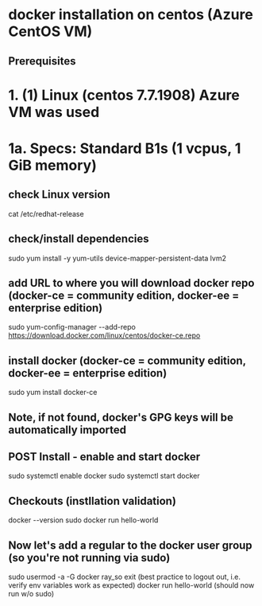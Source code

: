 # docker installation on centos (Azure CentOS VM)

## Prerequisites
# 1. (1) Linux (centos 7.7.1908) Azure VM was used
# 1a. Specs: Standard B1s (1 vcpus, 1 GiB memory)

## check Linux version
cat /etc/redhat-release

## check/install dependencies
sudo yum install -y yum-utils device-mapper-persistent-data lvm2

## add URL to where you will download docker repo (docker-ce = community edition, docker-ee = enterprise edition)
sudo yum-config-manager --add-repo https://download.docker.com/linux/centos/docker-ce.repo

## install docker (docker-ce = community edition, docker-ee = enterprise edition)
sudo yum install docker-ce

## Note, if not found, docker's GPG keys will be automatically imported

## POST Install - enable and start docker
sudo systemctl enable docker
sudo systemctl start docker

## Checkouts (instllation validation)
docker --version
sudo docker run hello-world

## Now let's add a regular to the docker user group (so you're not running via sudo)
sudo usermod -a -G docker ray_so
exit (best practice to logout out, i.e. verify env variables work as expected)
docker run hello-world (should now run w/o sudo)